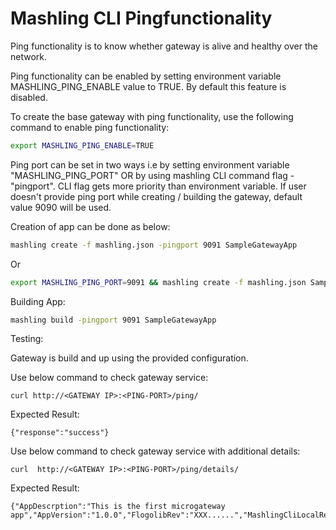 # Mashling CLI Pingfunctionality
Ping functionality is to know whether gateway is alive and healthy over the network.

Ping functionality can be enabled by setting environment variable MASHLING_PING_ENABLE value to TRUE. By default this feature is disabled.

To create the base gateway with ping functionality, use the following command to enable ping functionality:

```bash
export MASHLING_PING_ENABLE=TRUE
```

Ping port can be set in two ways i.e by setting environment variable "MASHLING_PING_PORT" OR by using mashling CLI command flag - "pingport". CLI flag gets more priority than environment variable. If user doesn't provide ping port while creating / building the gateway, default value 9090 will be used.

Creation of app can be done as below:

```bash
mashling create -f mashling.json -pingport 9091 SampleGatewayApp
```
Or

```bash
export MASHLING_PING_PORT=9091 && mashling create -f mashling.json SampleGatewayApp
```

Building App:

```bash
mashling build -pingport 9091 SampleGatewayApp
```

Testing:

Gateway is build and up using the provided configuration.

Use below command to check gateway service:

	curl http://<GATEWAY IP>:<PING-PORT>/ping/


Expected Result: 

	{"response":"success"}

Use below command to check gateway service with additional details:

	curl  http://<GATEWAY IP>:<PING-PORT>/ping/details/


Expected Result: 

	{"AppDescrption":"This is the first microgateway app","AppVersion":"1.0.0","FlogolibRev":"XXX......","MashlingCliLocalRev":"","MashlingCliVersion":"0.3.0","MashlingRev":"XXX......","SchemaVersion":"0.2","mashlingCliRevision":"XXX......","response":"success"}